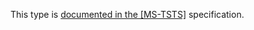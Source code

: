 This type is [documented in the [MS-TSTS]](https://learn.microsoft.com/en-us/openspecs/windows_protocols/ms-tsts/a962dcf9-04ae-461a-acf1-4b50e677c265) specification.
